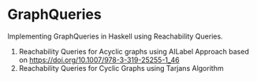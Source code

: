 # GraphQueries

Implementing GraphQueries in Haskell using Reachability Queries.

1. Reachability Queries for Acyclic graphs using AILabel Approach based on https://doi.org/10.1007/978-3-319-25255-1_46
2. Reachability Queries for Cyclic Graphs using Tarjans Algorithm
